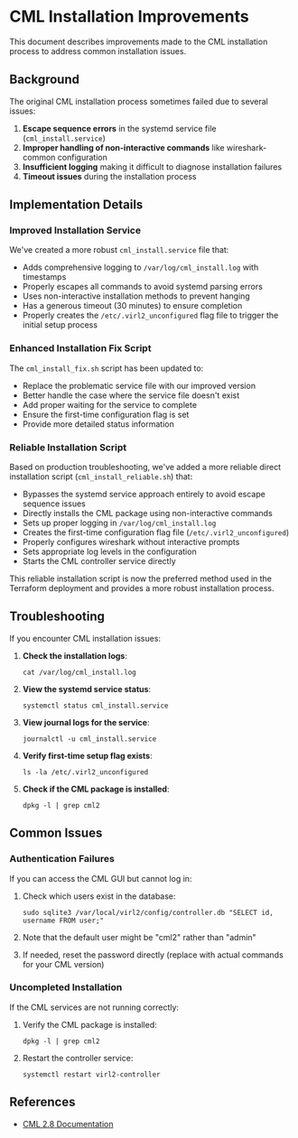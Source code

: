 # CML Installation Improvements

This document describes improvements made to the CML installation process to address common installation issues.

## Background

The original CML installation process sometimes failed due to several issues:

1. **Escape sequence errors** in the systemd service file (`cml_install.service`)
2. **Improper handling of non-interactive commands** like wireshark-common configuration
3. **Insufficient logging** making it difficult to diagnose installation failures
4. **Timeout issues** during the installation process

## Implementation Details

### Improved Installation Service

We've created a more robust `cml_install.service` file that:

- Adds comprehensive logging to `/var/log/cml_install.log` with timestamps
- Properly escapes all commands to avoid systemd parsing errors
- Uses non-interactive installation methods to prevent hanging
- Has a generous timeout (30 minutes) to ensure completion
- Properly creates the `/etc/.virl2_unconfigured` flag file to trigger the initial setup process

### Enhanced Installation Fix Script

The `cml_install_fix.sh` script has been updated to:

- Replace the problematic service file with our improved version
- Better handle the case where the service file doesn't exist
- Add proper waiting for the service to complete
- Ensure the first-time configuration flag is set
- Provide more detailed status information

### Reliable Installation Script

Based on production troubleshooting, we've added a more reliable direct installation script
(`cml_install_reliable.sh`) that:

- Bypasses the systemd service approach entirely to avoid escape sequence issues
- Directly installs the CML package using non-interactive commands
- Sets up proper logging in `/var/log/cml_install.log`
- Creates the first-time configuration flag file (`/etc/.virl2_unconfigured`)
- Properly configures wireshark without interactive prompts
- Sets appropriate log levels in the configuration
- Starts the CML controller service directly

This reliable installation script is now the preferred method used in the Terraform deployment
and provides a more robust installation process.

## Troubleshooting

If you encounter CML installation issues:

1. **Check the installation logs**:
   ```
   cat /var/log/cml_install.log
   ```

2. **View the systemd service status**:
   ```
   systemctl status cml_install.service
   ```

3. **View journal logs for the service**:
   ```
   journalctl -u cml_install.service
   ```

4. **Verify first-time setup flag exists**:
   ```
   ls -la /etc/.virl2_unconfigured
   ```

5. **Check if the CML package is installed**:
   ```
   dpkg -l | grep cml2
   ```

## Common Issues

### Authentication Failures

If you can access the CML GUI but cannot log in:

1. Check which users exist in the database:
   ```
   sudo sqlite3 /var/local/virl2/config/controller.db "SELECT id, username FROM user;"
   ```

2. Note that the default user might be "cml2" rather than "admin"

3. If needed, reset the password directly (replace with actual commands for your CML version)

### Uncompleted Installation

If the CML services are not running correctly:

1. Verify the CML package is installed:
   ```
   dpkg -l | grep cml2
   ```

2. Restart the controller service:
   ```
   systemctl restart virl2-controller
   ```

## References

- [CML 2.8 Documentation](https://www.cisco.com/c/en/us/td/docs/cloud-systems-management/cisco-modeling-labs/cisco-modeling-labs-2-8/admin/b_admin_guide_2-8.html)
